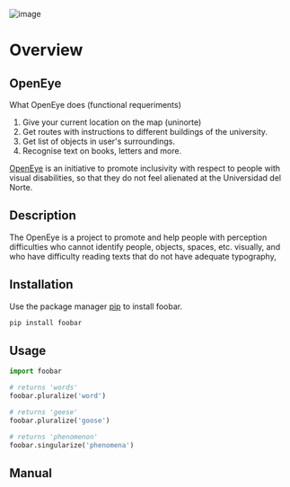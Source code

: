 ![image](https://user-images.githubusercontent.com/84251099/171055617-0ee90cc0-5b90-416c-803d-6dbdffe5fd4f.png)

# Overview

## OpenEye

What OpenEye does (functional requeriments)
1. Give your current location on the map (uninorte)
2. Get routes with instructions to different buildings of the university.
3. Get list of objects in user's surroundings.
4. Recognise text on books, letters and more.

[OpenEye](https://blindaigps.herokuapp.com/) is an initiative to promote inclusivity with respect to people with visual disabilities, so that they do not feel alienated at the Universidad del Norte.

## Description
The OpenEye is a project to promote and help people with perception difficulties who cannot identify people, objects, spaces, etc. visually, and who have difficulty reading texts that do not have adequate typography,

## Installation

Use the package manager [pip](https://pip.pypa.io/en/stable/) to install foobar.

```bash
pip install foobar
```

## Usage

```python
import foobar

# returns 'words'
foobar.pluralize('word')

# returns 'geese'
foobar.pluralize('goose')

# returns 'phenomenon'
foobar.singularize('phenomena')
```

## Manual
